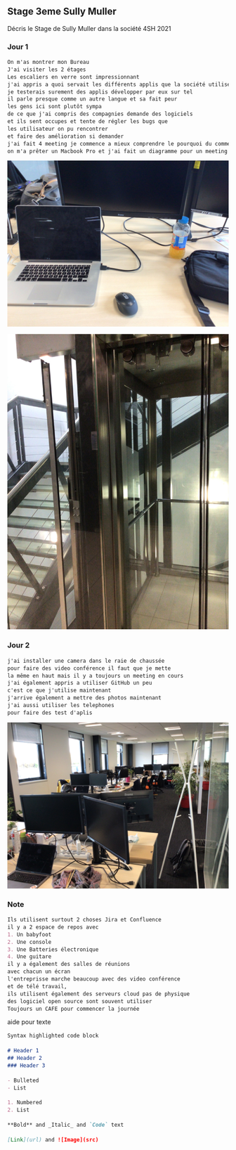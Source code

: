 ## Stage 3eme Sully Muller

Décris le Stage de Sully Muller dans la société 4SH
2021

### Jour 1

```markdown
On m'as montrer mon Bureau
J'ai visiter les 2 étages
Les escaliers en verre sont impressionnant
j'ai appris a quoi servait les différents applis que la société utilisent
je testerais surement des applis développer par eux sur tel
il parle presque comme un autre langue et sa fait peur
les gens ici sont plutôt sympa
de ce que j'ai compris des compagnies demande des logiciels
et ils sent occupes et tente de régler les bugs que
les utilisateur on pu rencontrer
et faire des amélioration si demander
j'ai fait 4 meeting je commence a mieux comprendre le pourquoi du comment
on m'a prêter un Macbook Pro et j'ai fait un diagramme pour un meeting
```
![Mon Bureau](https://github.com/SullyFlex/Stage3eme/blob/gh-pages/Images/IMG_0303.jpg?raw=true)

![Escaliers et ascenseur](https://github.com/SullyFlex/Stage3eme/blob/gh-pages/Images/Escaliers.jpg?raw=true)

### Jour 2
```markdown
j'ai installer une camera dans le raie de chaussée
pour faire des video conférence il faut que je mette
la même en haut mais il y a toujours un meeting en cours
j'ai également appris a utiliser GitHub un peu
c'est ce que j'utilise maintenant
j'arrive également a mettre des photos maintenant
j'ai aussi utiliser les telephones
pour faire des test d'aplis
```

![Ensemble Des Bureaux](https://raw.githubusercontent.com/SullyFlex/Stage3eme/gh-pages/Images/IMG_0304.jpg)

### Note
```markdown
Ils utilisent surtout 2 choses Jira et Confluence
il y a 2 espace de repos avec
1. Un babyfoot
2. Une console
3. Une Batteries électronique
4. Une guitare
il y a également des salles de réunions
avec chacun un écran
l'entreprisse marche beaucoup avec des video conférence
et de télé travail,
ils utilisent également des serveurs cloud pas de physique
des logiciel open source sont souvent utiliser
Toujours un CAFE pour commencer la journée
```



aide pour texte
```markdown
Syntax highlighted code block

# Header 1
## Header 2
### Header 3

- Bulleted
- List

1. Numbered
2. List

**Bold** and _Italic_ and `Code` text

[Link](url) and ![Image](src)
```
